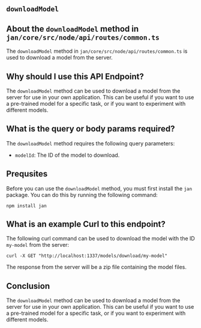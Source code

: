
  
   ## **`downloadModel`**

## About the `downloadModel` method in `jan/core/src/node/api/routes/common.ts`

The `downloadModel` method in `jan/core/src/node/api/routes/common.ts` is used to download a model from the server.

## Why should I use this API Endpoint?

The `downloadModel` method can be used to download a model from the server for use in your own application. This can be useful if you want to use a pre-trained model for a specific task, or if you want to experiment with different models.

## What is the query or body params required?

The `downloadModel` method requires the following query parameters:

* `modelId`: The ID of the model to download.

## Prequsites

Before you can use the `downloadModel` method, you must first install the `jan` package. You can do this by running the following command:

```
npm install jan
```

## What is an example Curl to this endpoint?

The following curl command can be used to download the model with the ID `my-model` from the server:

```
curl -X GET "http://localhost:1337/models/download/my-model"
```

The response from the server will be a zip file containing the model files.

## Conclusion

The `downloadModel` method can be used to download a model from the server for use in your own application. This can be useful if you want to use a pre-trained model for a specific task, or if you want to experiment with different models.
  
  